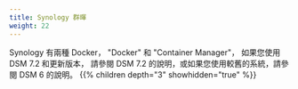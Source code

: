 ```yaml
---
title: Synology 群暉
weight: 22
---
```

Synology 有兩種 Docker， "Docker" 和 "Container Manager"， 如果您使用 DSM 7.2 和更新版本， 請參閱 DSM 7.2 的說明，或如果您使用較舊的系統，請參閱 DSM 6 的說明。
{{% children depth="3" showhidden="true" %}}